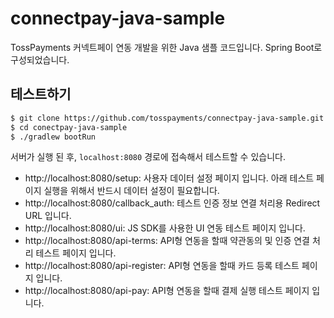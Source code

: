 # connectpay-java-sample

TossPayments 커넥트페이 연동 개발을 위한 Java 샘플 코드입니다. Spring Boot로 구성되었습니다.

## 테스트하기

```sh
$ git clone https://github.com/tosspayments/connectpay-java-sample.git
$ cd conectpay-java-sample
$ ./gradlew bootRun
```

서버가 실행 된 후, `localhost:8080` 경로에 접속해서 테스트할 수 있습니다.

- http://localhost:8080/setup: 사용자 데이터 설정 페이지 입니다. 아래 테스트 페이지 실행을 위해서 반드시 데이터 설정이 필요합니다.
- http://localhost:8080/callback_auth: 테스트 인증 정보 연결 처리용 Redirect URL 입니다.
- http://localhost:8080/ui: JS SDK를 사용한 UI 연동 테스트 페이지 입니다.
- http://localhost:8080/api-terms: API형 연동을 할때 약관동의 및 인증 연결 처리 테스트 페이지 입니다.
- http://localhost:8080/api-register: API형 연동을 할때 카드 등록 테스트 페이지 입니다.
- http://localhost:8080/api-pay: API형 연동을 할때 결제 실행 테스트 페이지 입니다.
